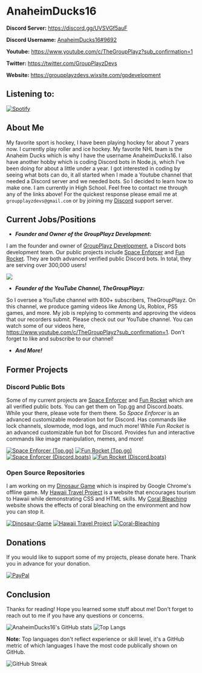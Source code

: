 # AnaheimDucks16

**Discord Server:** https://discord.gg/UVSVGf5auF

**Discord Username:** [AnaheimDucks16#9692](https://discord.com/users/694308326644777013) 

**Youtube:** https://www.youtube.com/c/TheGroupPlayz?sub_confirmation=1

**Twitter:** https://twitter.com/GroupPlayzDevs

**Website:** https://groupplayzdevs.wixsite.com/gpdevelopment

## **Listening to:**

[![Spotify](https://novatorem-anaheimducks16.vercel.app/api/spotify)](https://open.spotify.com/user/m6ursyww4cdab9ummtfq7z5e2)

## **About Me**

My favorite sport is hockey, I have been playing hockey for about 7 years now. I currently play roller and ice hockey. My favorite NHL team is the Anaheim Ducks which is why I have the username AnaheimDucks16. I also have another hobby which is coding Discord bots in Node.js, which I've been doing for about a little under a year. I got interested in coding by seeing what bots can do, it all started when I made a Youtube channel that needed a Discord server and we needed bots. So I decided to learn how to make one. I am currently in High School. Feel free to contact me through any of the links above! For the quickest response please email me at `groupplayzdevs@gmail.com` or by joining my [Discord](https://discord.gg/UVSVGf5auF) support server.

## **Current Jobs/Positions**

- ***Founder and Owner of the GroupPlayz Development:***  

I am the founder and owner of [GroupPlayz Development](https://groupplayzdevs.wixsite.com/gpdevelopment), a Discord bots development team. Our public projects include [Space Enforcer](https://discord.com/api/oauth2/authorize?client_id=783825583892856844&permissions=2580016247&scope=bot%20applications.commands&response_type=code) and [Fun Rocket](https://discord.com/oauth2/authorize?client_id=789570652369190963&permissions=3221605441&scope=bot%20applications.commands&response_type=code). They are both advanced verified public Discord bots. In total, they are serving over 300,000 users!

<a href="https://discord.gg/UVSVGf5auF"><img src="https://discordapp.com/api/guilds/826523048373911643/widget.png?style=banner2"></a>

- ***Founder of the YouTube Channel, TheGroupPlayz:***  

So I oversee a YouTube channel with 800+ subscribers, TheGroupPlayz. On this channel, we produce gaming videos like Among Us, Roblox, PS5 games, and more. My job is replying to comments and approving the videos that our recorders submit. Please check out our YouTube channel. You can watch some of our videos here, https://www.youtube.com/c/TheGroupPlayz?sub_confirmation=1. Don't forget to like and subscribe to our channel!

- ***And More!***

## **Former Projects**

### **Discord Public Bots**
Some of my current projects are [Space Enforcer](https://discord.com/api/oauth2/authorize?client_id=783825583892856844&permissions=2580016247&scope=bot%20applications.commands&response_type=code) and [Fun Rocket](https://discord.com/oauth2/authorize?client_id=789570652369190963&permissions=3221605441&scope=bot%20applications.commands&response_type=code) which are all verified public bots. You can get them on Top.gg and Discord.boats. While your there, please vote for them there. So *Space Enforcer*  is an advanced customizable moderation bot for Discord. Has commands like lock channels, slowmode, mod logs, and much more! While *Fun Rocket* is an advanced customizable fun bot for Discord. Provides fun and interactive commands like image manipulation, memes, and more! 

[![Space Enforcer (Top.gg)](https://top.gg/api/widget/783825583892856844.svg)](https://top.gg/bot/783825583892856844)
[![Fun Rocket (Top.gg)](https://top.gg/api/widget/789570652369190963.svg)](https://top.gg/bot/789570652369190963) 
[![Space Enforcer (Discord.boats)](https://discord.boats/api/widget/783825583892856844)](https://discord.boats/bot/783825583892856844)
[![Fun Rocket (Discord.boats)](https://discord.boats/api/widget/789570652369190963)](https://discord.boats/bot/789570652369190963)

### **Open Source Repositories**
I am working on my [Dinosaur Game](https://github.com/AnaheimDucks16/Dinosaur-Game) which is inspired by Google Chrome's offline game. My [Hawaii Travel Project](https://github.com/AnaheimDucks16/Hawaii-Travel-Project) is a website that encourages tourism to Hawaii while demonstrating CSS and HTML skills. My [Coral Bleaching](https://github.com/AnaheimDucks16/Coral-Bleaching) website shows the effects of coral bleaching on the environment and how you can stop it.

[![Dinosaur-Game](https://github-readme-stats.vercel.app/api/pin/?username=AnaheimDucks16&repo=Dinosaur-Game&theme=tokyonight&hide_border=true)](https://github.com/AnaheimDucks16/Dinosaur-Game)
[![Hawaii Travel Project](https://github-readme-stats.vercel.app/api/pin/?username=AnaheimDucks16&repo=Hawaii-Travel-Project&theme=tokyonight&hide_border=true)](https://github.com/AnaheimDucks16/Hawaii-Travel-Project)
[![Coral-Bleaching](https://github-readme-stats.vercel.app/api/pin/?username=AnaheimDucks16&repo=Coral-Bleaching&theme=tokyonight&hide_border=true)](https://github.com/AnaheimDucks16/Coral-Bleaching)

## **Donations**

If you would like to support some of my projects, please donate here. Thank you in advance for your donation. 

[![PayPal](https://i.postimg.cc/nhk2GwJg/Pay-Pal-Logo-1.png)](https://www.paypal.com/donate?business=DFLBWXDZRLVJE&currency_code=USD)  

## **Conclusion**
Thanks for reading! Hope you learned some stuff about me! Don't forget to reach out to me if you have any questions or concerns.

![AnaheimDucks16's GitHub stats](https://github-readme-stats.vercel.app/api?username=AnaheimDucks16&include_all_commits=true&count_private=true&hide=stars&show_icons=true&theme=tokyonight)
![Top Langs](https://github-readme-stats.vercel.app/api/top-langs/?username=AnaheimDucks16&layout=compact&theme=tokyonight)

<b>Note:</b> Top languages don't reflect experience or skill level, it's a GitHub metric of which languages I have the most code publically shown on GitHub.

![GitHub Streak](https://github-readme-streak-stats.herokuapp.com/?user=AnaheimDucks16&theme=tokyonight)
